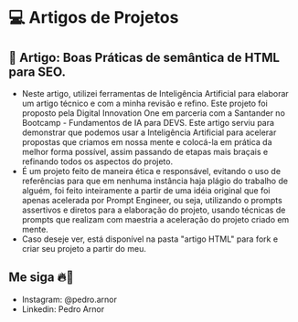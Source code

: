 # 💻 Artigos de Projetos

## 📙 Artigo: Boas Práticas de semântica de HTML para SEO.

- Neste artigo, utilizei ferramentas de Inteligência Artificial para elaborar um artigo técnico e com a minha revisão e refino. Este projeto foi proposto pela Digital Innovation One em parceria com a Santander no Bootcamp - Fundamentos de IA para DEVS. Este artigo serviu para demonstrar que podemos usar a Inteligência Artificial para acelerar propostas que criamos em nossa mente e colocá-la em prática da melhor forma possível, assim passando de etapas mais braçais e refinando todos os aspectos do projeto.
- É um projeto feito de maneira ética e responsável, evitando o uso de referências para que em nenhuma instância haja plágio do trabalho de alguém, foi feito inteiramente a partir de uma idéia original que foi apenas acelerada por Prompt Engineer, ou seja, utilizando o prompts assertivos e diretos para a elaboração do projeto, usando técnicas de prompts que realizam com maestria a aceleração do projeto criado em mente.
- Caso deseje ver, está disponível na pasta "artigo HTML" para fork e criar seu projeto a partir do meu.

## Me siga 🔥📱
- Instagram: @pedro.arnor
- Linkedin: Pedro Arnor
